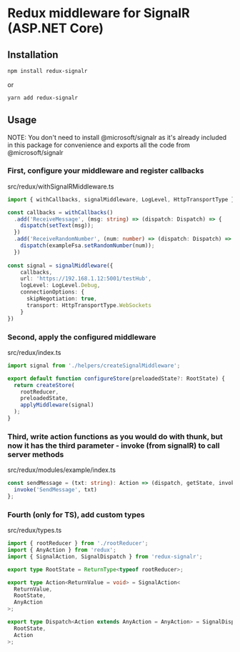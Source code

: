 # Redux middleware for SignalR (ASP.NET Core)

## Installation

```bash
npm install redux-signalr
```
or
```bash
yarn add redux-signalr
```

## Usage

NOTE: You don't need to install @microsoft/signalr as  it's already included in this package for convenience and exports all the code from @microsoft/signalr

### First, configure your middleware and register callbacks

src/redux/withSignalRMiddleware.ts
```ts
import { withCallbacks, signalMiddleware, LogLevel, HttpTransportType } from 'redux-signalr';

const callbacks = withCallbacks()
  .add('ReceiveMessage', (msg: string) => (dispatch: Dispatch) => {
    dispatch(setText(msg));
  })
  .add('ReceiveRandomNumber', (num: number) => (dispatch: Dispatch) => {
    dispatch(exampleFsa.setRandomNumber(num));
  })
  
const signal = signalMiddleware({
    callbacks,
    url: 'https://192.168.1.12:5001/testHub',
    logLevel: LogLevel.Debug,
    connectionOptions: { 
      skipNegotiation: true,
      transport: HttpTransportType.WebSockets
    }
})
```

### Second, apply the configured middleware 

src/redux/index.ts
```ts
import signal from './helpers/createSignalMiddleware';

export default function configureStore(preloadedState?: RootState) {
  return createStore(
    rootReducer,
    preloadedState,
    applyMiddleware(signal)
  );
}
```

### Third, write action functions as you would do with thunk, but now it has the third parameter - invoke (from signalR) to call server methods

src/redux/modules/example/index.ts
```ts
const sendMessage = (txt: string): Action => (dispatch, getState, invoke) => {
  invoke('SendMessage', txt)
};
```

### Fourth (only for TS), add custom types

src/redux/types.ts
```ts
import { rootReducer } from './rootReducer';
import { AnyAction } from 'redux';
import { SignalAction, SignalDispatch } from 'redux-signalr';

export type RootState = ReturnType<typeof rootReducer>;

export type Action<ReturnValue = void> = SignalAction<
  ReturnValue,
  RootState,
  AnyAction
>;

export type Dispatch<Action extends AnyAction = AnyAction> = SignalDispatch<
  RootState,
  Action
>;
```
